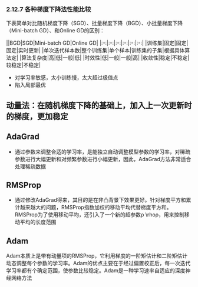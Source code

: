 ### 2.12.7 各种梯度下降法性能比较
​	下表简单对比随机梯度下降（SGD）、批量梯度下降（BGD）、小批量梯度下降（Mini-batch GD）、和Online GD的区别：

||BGD|SGD|Mini-batch GD|Online GD|
|:-:|:-:|:-:|:-:|:-:|:-:|
|训练集|固定|固定|固定|实时更新|
|单次迭代样本数|整个训练集|单个样本|训练集的子集|根据具体算法定|
|算法复杂度|高|低|一般|低|
|时效性|低|一般|一般|高|
|收敛性|稳定|不稳定|较稳定|不稳定|

- 对学习率敏感，太小训练慢，太大超过极值点
- 陷入局部最优

## 动量法：在随机梯度下降的基础上，加入上一次更新时的梯度，更加稳定

## AdaGrad
- 通过参数来调整合适的学习率，是能独立自动调整模型参数的学习率，对稀疏参数进行大幅更新和对频繁参数进行小幅更新，因此，AdaGrad方法非常适合处理稀疏数据
## RMSProp
- 通过修改AdaGrad得来，其目的是在非凸背景下效果更好。针对梯度平方和累计越来越大的问题，RMSProp指数加权的移动平均代替梯度平方和。RMSProp为了使用移动平均，还引入了一个新的超参数ρ \rhoρ，用来控制移动平均的长度范围
## Adam
Adam本质上是带有动量项的RMSProp，它利用梯度的一阶矩估计和二阶矩估计动态调整每个参数的学习率。Adam的优点主要在于经过偏置校正后，每一次迭代学习率都有个确定范围，使参数比较稳定。Adam是一种学习速率自适应的深度神经网络方法

